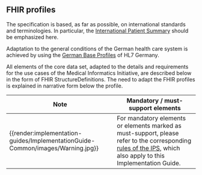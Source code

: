 ## FHIR profiles

The specification is based, as far as possible, on international standards and terminologies. In particular, the [ International Patient Summary](http://hl7.org/fhir/uv/ips/history.html) should be emphasized here. 

Adaptation to the general conditions of the German health care system is achieved by using the [German Base Profiles](https://simplifier.net/basisprofil-de-r4) of HL7 Germany.


All elements of the core data set, adapted to the details and requirements for the use cases of the Medical Informatics Initiative, are described below in the form of FHIR StructureDefinitions. The need to adapt the FHIR profiles is explained in narrative form below the profile.

| Note | Mandatory / must-support elements |
|---------|---------------------|
| {{render:implementation-guides/ImplementationGuide-Common/images/Warning.jpg}} | For mandatory elements or elements marked as must-support, please refer to the corresponding [rules of the IPS](http://hl7.org/fhir/uv/ips/STU1/design.html#must-support), which also apply to this Implementation Guide. |

<br><br>